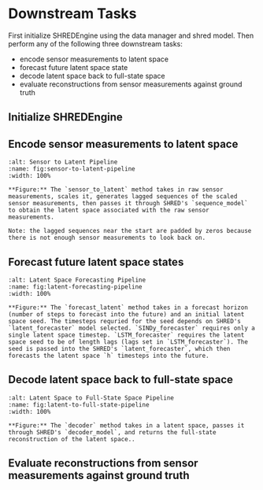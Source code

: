 # Downstream Tasks
First initialize SHREDEngine using the data manager and shred model. Then perform any of the following three downstream tasks:
* encode sensor measurements to latent space
* forecast future latent space state
* decode latent space back to full-state space
* evaluate reconstructions from sensor measurements against ground truth

## Initialize SHREDEngine


## Encode sensor measurements to latent space
```{figure} /_static/sensor_to_latent_figure.png
:alt: Sensor to Latent Pipeline
:name: fig:sensor-to-latent-pipeline
:width: 100%

**Figure:** The `sensor_to_latent` method takes in raw sensor measurements, scales it, generates lagged sequences of the scaled sensor measurements, then passes it through SHRED's `sequence_model` to obtain the latent space associated with the raw sensor measurements.

Note: the lagged sequences near the start are padded by zeros because there is not enough sensor measurements to look back on.
```

## Forecast future latent space states
```{figure} /_static/forecast_latent_figure.png
:alt: Latent Space Forecasting Pipeline
:name: fig:latent-forecasting-pipeline
:width: 100%

**Figure:** The `forecast_latent` method takes in a forecast horizon (number of steps to forecast into the future) and an initial latent space seed. The timesteps requried for the seed depends on SHRED's `latent_forecaster` model selected. `SINDy_forecaster` requires only a single latent space timestep. `LSTM_forecaster` requires the latent space seed to be of length lags (lags set in `LSTM_forecaster`). The seed is passed into the SHRED's `latent_forecaster`, which then forecasts the latent space `h` timesteps into the future.
```

## Decode latent space back to full-state space
```{figure} /_static/decoder_figure.png
:alt: Latent Space to Full-State Space Pipeline
:name: fig:latent-to-full-state-pipeline
:width: 100%

**Figure:** The `decoder` method takes in a latent space, passes it through SHRED's `decoder_model`, and returns the full-state reconstruction of the latent space..
```

## Evaluate reconstructions from sensor measurements against ground truth